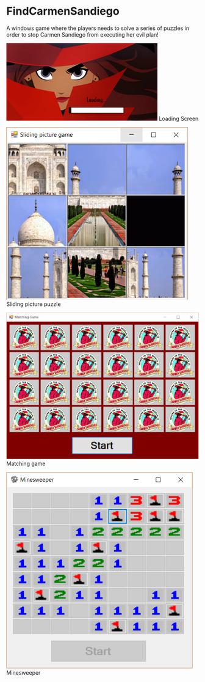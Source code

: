 # FindCarmenSandiego
A windows game where the players needs to solve a series of puzzles in order to stop Carmen Sandiego from executing her evil plan!


![Loading Screen](https://github.com/aparnnaH/FindCarmenSandiego/blob/master/carmen1.png)
Loading Screen

![Sliding Picture Puzzle](https://github.com/aparnnaH/FindCarmenSandiego/blob/master/carmen2.png)
Sliding picture puzzle

![Matching game](https://github.com/aparnnaH/FindCarmenSandiego/blob/master/carmen3.png)
Matching game

![Minesweeper](https://github.com/aparnnaH/FindCarmenSandiego/blob/master/minesweeper.png)
Minesweeper
